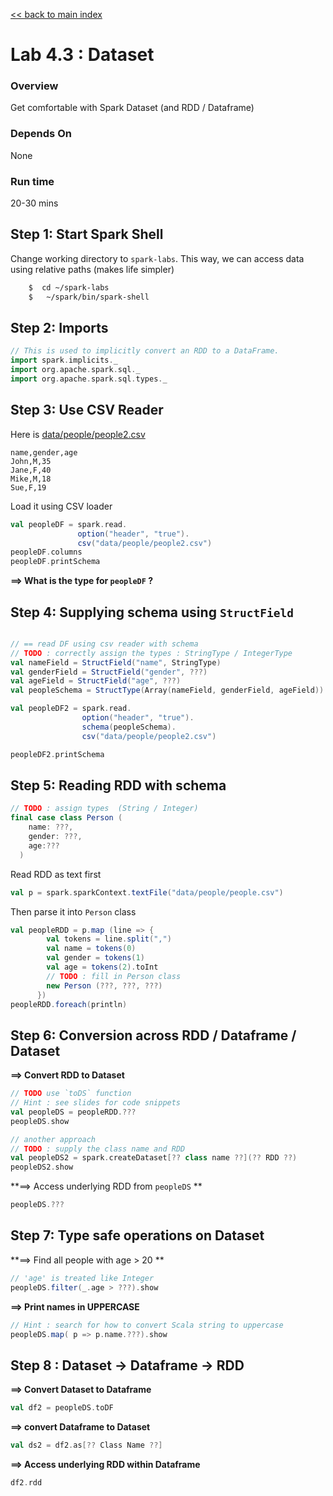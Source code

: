 <link rel='stylesheet' href='../assets/css/main.css'/>

[<< back to main index](../README.md)

Lab 4.3 : Dataset
=================


### Overview
Get comfortable with Spark Dataset (and RDD / Dataframe)

### Depends On
None

### Run time
20-30 mins


## Step 1: Start Spark Shell
Change working directory to `spark-labs`.  This way, we can access data using relative paths (makes life simpler)

```bash
    $  cd ~/spark-labs
    $   ~/spark/bin/spark-shell
```

## Step 2: Imports

```scala
// This is used to implicitly convert an RDD to a DataFrame.
import spark.implicits._
import org.apache.spark.sql._
import org.apache.spark.sql.types._
```

## Step 3: Use CSV Reader

Here is  [data/people/people2.csv](../data/people/people2.csv)
```
name,gender,age
John,M,35
Jane,F,40
Mike,M,18
Sue,F,19
```

Load it using CSV loader

```scala
val peopleDF = spark.read.
               option("header", "true").
               csv("data/people/people2.csv")
peopleDF.columns
peopleDF.printSchema
```

**==> What is the type for `peopleDF` ?**


## Step 4:  Supplying schema using `StructField`

```scala

// == read DF using csv reader with schema
// TODO : correctly assign the types : StringType / IntegerType
val nameField = StructField("name", StringType)
val genderField = StructField("gender", ???)
val ageField = StructField("age", ???)
val peopleSchema = StructType(Array(nameField, genderField, ageField))

val peopleDF2 = spark.read.
                option("header", "true").
                schema(peopleSchema).
                csv("data/people/people2.csv")

peopleDF2.printSchema
```


## Step 5: Reading RDD with schema

```scala
// TODO : assign types  (String / Integer)
final case class Person (
    name: ???,
    gender: ???,
    age:???
  )

```

Read RDD as text first

```scala
val p = spark.sparkContext.textFile("data/people/people.csv")
```

Then parse it into `Person` class
```scala
val peopleRDD = p.map (line => {
        val tokens = line.split(",")
        val name = tokens(0)
        val gender = tokens(1)
        val age = tokens(2).toInt
        // TODO : fill in Person class
        new Person (???, ???, ???)
      })
peopleRDD.foreach(println)
```

## Step 6: Conversion across RDD / Dataframe / Dataset

**==> Convert RDD to Dataset**

```scala
// TODO use `toDS` function
// Hint : see slides for code snippets
val peopleDS = peopleRDD.???
peopleDS.show

// another approach
// TODO : supply the class name and RDD
val peopleDS2 = spark.createDataset[?? class name ??](?? RDD ??)
peopleDS2.show
```

**==> Access underlying RDD from `peopleDS` **
```scala
peopleDS.???
```

## Step 7: Type safe operations on Dataset

**==> Find all people with age > 20  **

```scala
// 'age' is treated like Integer
peopleDS.filter(_.age > ???).show
```

**==> Print names in UPPERCASE**
```scala
// Hint : search for how to convert Scala string to uppercase
peopleDS.map( p => p.name.???).show
```

## Step 8 : Dataset -> Dataframe -> RDD

**==> Convert Dataset to Dataframe**
```scala
val df2 = peopleDS.toDF
```

**==> convert Dataframe to Dataset**
```scala
val ds2 = df2.as[?? Class Name ??]
```

**==> Access underlying RDD within Dataframe**
```scala
df2.rdd
```
